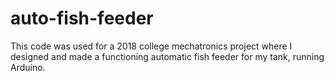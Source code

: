 # auto-fish-feeder
This code was used for a 2018 college mechatronics project where I designed and made a functioning automatic fish feeder for my tank, running Arduino.
